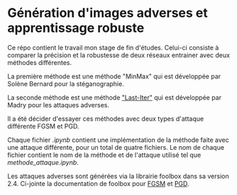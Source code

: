 # Génération d'images adverses et apprentissage robuste

Ce répo contient le travail mon stage de fin d'études. Celui-ci consiste à comparer la précision et la robustesse de deux réseaux entrainer avec deux méthodes différentes.

La première méthode est une méthode "MinMax" qui est développée par Solène Bernard pour la stéganographie.

La seconde méthode est une méthode ["Last-Iter"](https://arxiv.org/pdf/1706.06083.pdf) qui est développée par Madry pour les attaques adverses.

Il a été décider d'essayer ces méthodes avec deux types d'attaque différente FGSM et PGD.

Chaque fichier *.ipynb* contient une implémentation de la méthode faite avec une attaque différente, pour un total de quatre fichiers. Le nom de chaque fichier contient le nom de la méthode et de l'attaque utilisé tel que *methode_attaque.ipynb*.

Les attaques adverses sont générées via la librairie foolbox dans sa version 2.4. Ci-jointe la documentation de foolbox pour [FGSM](https://foolbox.readthedocs.io/en/v2.4.0/modules/attacks/gradient.html#foolbox.attacks.GradientAttack) et [PGD](https://foolbox.readthedocs.io/en/v2.4.0/modules/attacks/gradient.html#foolbox.attacks.L2BasicIterativeAttack).